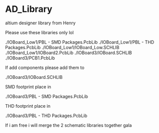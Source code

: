 # AD_Library
altium designer library from Henry


Please use these libraries only lol

./IOBoard_Low1/PBL - SMD Packages.PcbLib
./IOBoard_Low1/PBL - THD Packages.PcbLib
./IOBoard_Low1/IOBoard_Low.SCHLIB
./IOBoard_Low1/IOBoard2.PcbLib
./IOBoard3/IOBoard.SCHLIB
./IOBoard3/PCB1.PcbLib

If add components please add them to

./IOBoard3/IOBoard.SCHLIB

SMD footprint place in

./IOBoard3/PBL - SMD Packages.PcbLib

THD footprint place in

./IOBoard3/PBL - THD Packages.PcbLib


If i am free i will merge the 2 schematic libraries together gala 
